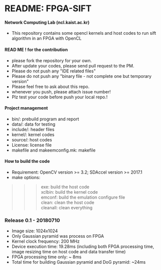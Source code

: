 # README: FPGA-SIFT


#### Network Computing Lab (ncl.kaist.ac.kr)
- This repository contains some opencl kernels and host codes to run sift algorithm in an FPGA with OpenCL

#### READ ME ! for the contribution

- please fork the repository for your own.
- After update your codes, please send pull request to the PM.
- Please do not push any "IDE related files"
- Please do not push any "binary file - not complete one but temporary version"
- Please feel free to ask about this repo. 
- whenever you push, please attach issue number!
- Plz test your code before push your local repo.!

#### Project management
- bin/: prebuild program and report
- data/: data for testing
- include/: header files
- kernel/: kernel codes
- source/: host codes
- License: license file
- makefile and makeemconfig.mk: makefile

#### How to build the code
- Requirement: OpenCV version >= 3.2; SDAccel version >= 2017.1
- make options:  
>>>exe: build the host code  
>>>xclbin: build the kernel code  
>>>emconf: build the emulation configure file  
>>>clean: clean the host code  
>>>cleanall: clean everything  

### Release 0.1 - 20180710

- Image size: 1024x1024
- Only Gaussian pyramid was process on FPGA
- Kernel clock frequency: 200 MHz
- Device execution time: 19.28ms (including both FPGA processing time, image resizing time on host code and data transfer time)
- FPGA processing time only: ~ 8ms
- Total time for building Gaussian pyramid and DoG pyramid: ~24ms

